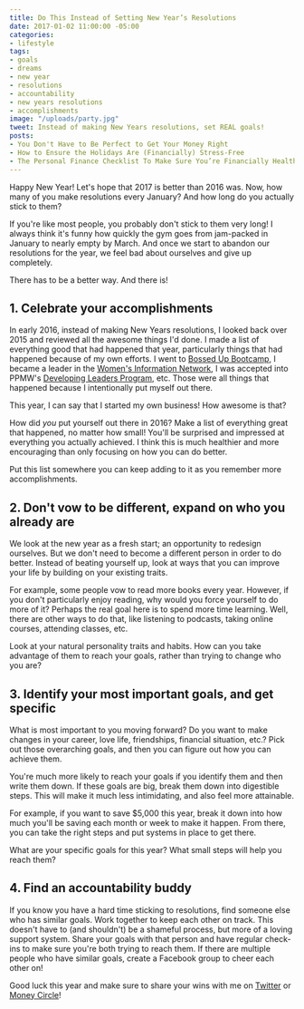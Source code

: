 ```yaml
---
title: Do This Instead of Setting New Year’s Resolutions
date: 2017-01-02 11:00:00 -05:00
categories:
- lifestyle
tags:
- goals
- dreams
- new year
- resolutions
- accountability
- new years resolutions
- accomplishments
image: "/uploads/party.jpg"
tweet: Instead of making New Years resolutions, set REAL goals!
posts:
- You Don't Have to Be Perfect to Get Your Money Right
- How to Ensure the Holidays Are (Financially) Stress-Free
- The Personal Finance Checklist To Make Sure You’re Financially Healthy
---
```


Happy New Year! Let's hope that 2017 is better than 2016 was. Now, how many of you make resolutions every January? And how long do you actually stick to them?

If you're like most people, you probably don't stick to them very long! I always think it's funny how quickly the gym goes from jam-packed in January to nearly empty by March. And once we start to abandon our resolutions for the year, we feel bad about ourselves and give up completely.

There has to be a better way. And there is!

## 1. Celebrate your accomplishments

In early 2016, instead of making New Years resolutions, I looked back over 2015 and reviewed all the awesome things I'd done. I made a list of everything good that had happened that year, particularly things that had happened because of my own efforts. I went to [Bossed Up Bootcamp](http://www.bossedup.org/), I became a leader in the [Women's Information Network](http://www.winonline.org/), I was accepted into PPMW's [Developing Leaders Program](https://www.plannedparenthood.org/planned-parenthood-metropolitan-washington-dc/get-involved-locally/developing-leaders-program), etc. Those were all things that happened because I intentionally put myself out there.

This year, I can say that I started my own business! How awesome is that?

How did *you* put yourself out there in 2016? Make a list of everything great that happened, no matter how small! You'll be surprised and impressed at everything you actually achieved. I think this is much healthier and more encouraging than only focusing on how you can do better.

Put this list somewhere you can keep adding to it as you remember more accomplishments.

## 2. Don't vow to be different, expand on who you already are

We look at the new year as a fresh start; an opportunity to redesign ourselves. But we don't need to become a different person in order to do better. Instead of beating yourself up, look at ways that you can improve your life by building on your existing traits.

For example, some people vow to read more books every year. However, if you don't particularly enjoy reading, why would you force yourself to do more of it? Perhaps the real goal here is to spend more time learning. Well, there are other ways to do that, like listening to podcasts, taking online courses, attending classes, etc.

Look at your natural personality traits and habits. How can you take advantage of them to reach your goals, rather than trying to change who you are?

## 3. Identify your most important goals, and get specific

What is most important to you moving forward? Do you want to make changes in your career, love life, friendships, financial situation, etc.? Pick out those overarching goals, and then you can figure out how you can achieve them.

You're much more likely to reach your goals if you identify them and then write them down. If these goals are big, break them down into digestible steps. This will make it much less intimidating, and also feel more attainable.

For example, if you want to save $5,000 this year, break it down into how much you'll be saving each month or week to make it happen. From there, you can take the right steps and put systems in place to get there.

What are your specific goals for this year? What small steps will help you reach them?

## 4. Find an accountability buddy

If you know you have a hard time sticking to resolutions, find someone else who has similar goals. Work together to keep each other on track. This doesn't have to (and shouldn't) be a shameful process, but more of a loving support system. Share your goals with that person and have regular check-ins to make sure you're both trying to reach them. If there are multiple people who have similar goals, create a Facebook group to cheer each other on!

Good luck this year and make sure to share your wins with me on [Twitter](http://twitter.com/maggiegermano) or [Money Circle](/moneycircle)!
